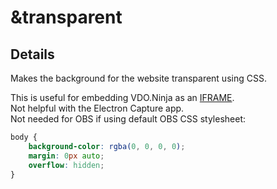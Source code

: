 # \&transparent

## Details

Makes the background for the website transparent using CSS.

This is useful for embedding VDO.Ninja as an [IFRAME](https://developer.mozilla.org/en-US/docs/Web/HTML/Element/iframe).\
Not helpful with the Electron Capture app.\
Not needed for OBS if using default OBS CSS stylesheet:

```css
body {
    background-color: rgba(0, 0, 0, 0);
    margin: 0px auto;
    overflow: hidden;
}
```
